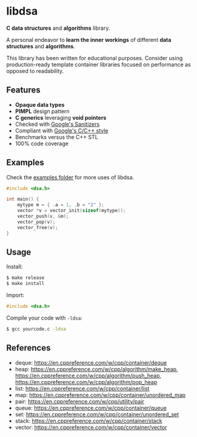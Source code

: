 # libdsa

**C data structures** and **algorithms** library.

A personal endeavor to **learn the inner workings** of different **data structures** and **algorithms**.

This library has been written for educational purposes. Consider using production-ready template container libraries focused on performance as opposed to readability.

## Features

- **Opaque data types**
- **PIMPL** design pattern
- **C generics** leveraging **void pointers**
- Checked with [Google's Sanitizers](https://github.com/google/sanitizers)
- Compliant with [Google's C/C++ style](https://github.com/cpplint/cpplint)
- Benchmarks versus the C++ STL
- 100% code coverage

## Examples

Check the [examples folder](./examples) for more uses of libdsa.

```c
#include <dsa.h>

int main() {
    mytype m = { .a = 1, .b = "2" };
    vector *v = vector_init(sizeof(mytype));
    vector_push(v, &m);
    vector_pop(v);
    vector_free(v);
}
```

## Usage

Install:

```bash
$ make release
$ make install
```

Import:

```c
#include <dsa.h>
```

Compile your code with `-ldsa`:

```bash
$ gcc yourcode.c -ldsa
```

## References

- deque: https://en.cppreference.com/w/cpp/container/deque
- heap: https://en.cppreference.com/w/cpp/algorithm/make_heap, https://en.cppreference.com/w/cpp/algorithm/push_heap, https://en.cppreference.com/w/cpp/algorithm/pop_heap
- list: https://en.cppreference.com/w/cpp/container/list
- map: https://en.cppreference.com/w/cpp/container/unordered_map
- pair: https://en.cppreference.com/w/cpp/utility/pair
- queue: https://en.cppreference.com/w/cpp/container/queue
- set: https://en.cppreference.com/w/cpp/container/unordered_set
- stack: https://en.cppreference.com/w/cpp/container/stack
- vector: https://en.cppreference.com/w/cpp/container/vector
